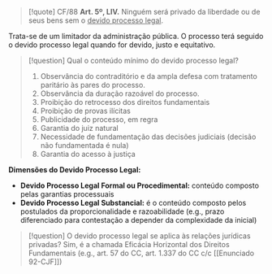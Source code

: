>[!quote] CF/88
>**Art. 5º, LIV.** Ninguém será privado da liberdade ou de seus bens sem o <u>devido processo legal</u>.

Trata-se de um limitador da administração pública. O processo terá seguido o devido processo legal quando for devido, justo e equitativo.

>[!question] Qual o conteúdo mínimo do devido processo legal?
>1. Observância do contraditório e da ampla defesa com tratamento paritário às pares do processo.
>2. Observância da duração razoável do processo.
>3. Proibição do retrocesso dos direitos fundamentais
>4. Proibição de provas ilícitas
>5. Publicidade do processo, em regra
>6. Garantia do juiz natural
>7. Necessidade de fundamentação das decisões judiciais (decisão não fundamentada é nula)
>8. Garantia do acesso à justiça

**Dimensões do  Devido Processo Legal:**
- **Devido Processo Legal Formal ou Procedimental:** conteúdo composto pelas garantias processuais
- **Devido Processo Legal Substancial:** é o conteúdo composto pelos postulados da proporcionalidade e razoabilidade (e.g., prazo diferenciado para contestação a depender da complexidade da inicial)

>[!question] O devido processo legal se aplica às relações jurídicas privadas?
Sim, é a chamada Eficácia Horizontal dos Direitos Fundamentais (e.g., art. 57 do CC, art. 1.337 do CC c/c [[Enunciado 92-CJF]])
